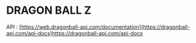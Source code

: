 # DRAGON BALL Z

API : [https://web.dragonball-api.com/documentation](https://dragonball-api.com/api-docs)https://dragonball-api.com/api-docs
